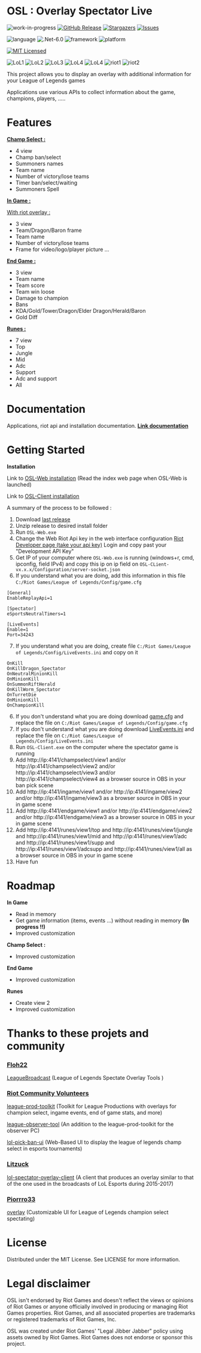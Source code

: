 # **OSL : Overlay Spectator Live**
![work-in-progress](https://img.shields.io/badge/respos%20status-WIP-yellow)
[![GitHub Release](https://img.shields.io/github/release/Sky-csc/OSL)](https://github.com/Sky-csc/OSL/releases/latest)
[![Stargazers](https://img.shields.io/github/stars/Sky-csc/OSL)](https://github.com/Sky-csc/OSL/stargazers)
[![Issues](https://img.shields.io/github/issues/Sky-csc/OSL)](https://github.com/Sky-csc/OSL/issues)

![language](https://img.shields.io/badge/c%23-10.0-brightgreen)
![.Net-6.0](https://img.shields.io/badge/.NET-6.0-brightgreen)
![framework](https://img.shields.io/badge/framework-blazor-brightgreen)
![platform](https://img.shields.io/badge/platform-windows-brightgreen)

[![MIT Licensed](https://img.shields.io/github/license/Sky-csc/OSL)](https://github.com/Sky-CSC/OSL/blob/main/LICENSE)

![LoL1](https://img.shields.io/badge/Game%20Client%20API-League%20of%20Legends-blue)
![LoL2](https://img.shields.io/badge/Game%20Client%20Replay%20API-League%20of%20Legends-blue)
![LoL3](https://img.shields.io/badge/Live%20Events%20API-League%20of%20Legends-blue)
![LoL4](https://img.shields.io/badge/Memory%20Reader-League%20of%20Legends-blue)
![LoL4](https://img.shields.io/badge/LCU%20API-League%20of%20Legends-blue)
![riot1](https://img.shields.io/badge/Web%20API%20Riot-RIOT-blue)
![riot2](https://img.shields.io/badge/CDragon%20API-CDragon-blue)

This project allows you to display an overlay with additional information for your League of Legends games

Applications use various APIs to collect information about the game, champions, players, .....

# **Features**

**[Champ Select :](https://sky-csc.github.io/OSL/web/index.html#information-display-with-overlay-in-champ-select)**
- 4 view
- Champ ban/select
- Summoners names
- Team name
- Number of victory/lose teams
- Timer ban/select/waiting
- Summoners Spell

**[In Game :](https://sky-csc.github.io/OSL/web/index.html#information-display-with-overlay-in-game)**

[With riot overlay :](https://sky-csc.github.io/OSL/web/index.html#with-riot-overlay-)
- 3 view
- Team/Dragon/Baron frame
- Team name
- Number of victory/lose teams
- Frame for video/logo/player picture ...

**[End Game :](https://sky-csc.github.io/OSL/web/index.html#information-display-with-overlay-in-end-game)**
- 3 view
- Team name
- Team score
- Team win loose
- Damage to champion
- Bans
- KDA/Gold/Tower/Dragon/Elder Dragon/Herald/Baron
- Gold Diff

**[Runes :](https://sky-csc.github.io/OSL/web/index.html#information-display-with-overlay-runes)**
- 7 view
- Top
- Jungle
- Mid
- Adc
- Support
- Adc and support
- All

# **Documentation**
Applications, riot api and installation documentation. **[Link documentation](https://sky-csc.github.io/OSL/)**

# **Getting Started**

**Installation**

Link to [OSL-Web installation](https://sky-csc.github.io/OSL/web/index.html) (Read the index web page when OSL-Web is launched)

Link to [OSL-Client installation](https://sky-csc.github.io/OSL/client/index.html)

A summary of the process to be followed :
1. Download [last release](https://github.com/Sky-CSC/OSL/releases/latest)
2. Unzip release to desired install folder
3. Run ```OSL-Web.exe```
4. Change the Web Riot Api key in the web interface configuration
[Riot Developer page (take your api key)](https://developer.riotgames.com/)
Login and copy past your "Development API Key" 
5. Get IP of your computer where ```OSL-Web.exe``` is running (windows+r, cmd, ipconfig, field IPv4) and copy this ip on ip field on ```OSL-CLient-vx.x.x/Configuration/server-socket.json```
6. If you understand what you are doing, add this information in this file ```C:/Riot Games/League of Legends/Config/game.cfg```
```
[General]
EnableReplayApi=1

[Spectator]
eSportsNeutralTimers=1

[LiveEvents]
Enable=1
Port=34243
```
7. If you understand what you are doing, create file ```C:/Riot Games/League of Legends/Config/LiveEvents.ini``` and copy on it
```
OnKill
OnKillDragon_Spectator
OnNeutralMinionKill
OnMinionKill
OnSummonRiftHerald
OnKillWorm_Spectator
OnTurretDie
OnMinionKill
OnChampionKill
```
6. If you don't understand what you are doing download <a href="https://sky-csc.github.io/OSL/misc/game.cfg" download>game.cfg</a>  and replace the file on ```C:/Riot Games/League of Legends/Config/game.cfg``` 
7. If you don't understand what you are doing download <a href="https://sky-csc.github.io/OSL/misc/LiveEvents.ini" download>LiveEvents.ini</a>  and replace the file on ```C:/Riot Games/League of Legends/Config/LiveEvents.ini``` 
8. Run ```OSL-Client.exe``` on the computer where the spectator game is running
9. Add http://ip:4141/champselect/view1 and/or http://ip:4141/champselect/view2 and/or 
http://ip:4141/champselect/view3 and/or http://ip:4141/champselect/view4 as a browser source in OBS in your ban pick scene
10. Add http://ip:4141/ingame/view1 and/or http://ip:4141/ingame/view2 and/or http://ip:4141/ingame/view3 as a browser source in OBS in your in game scene
11. Add http://ip:4141/endgame/view1 and/or http://ip:4141/endgame/view2 and/or http://ip:4141/endgame/view3 as a browser source in OBS in your in game scene
12. Add http://ip:4141/runes/view1/top and http://ip:4141/runes/view1/jungle and http://ip:4141/runes/view1/mid and http://ip:4141/runes/view1/adc and http://ip:4141/runes/view1/supp and http://ip:4141/runes/view1/adcsupp and http://ip:4141/runes/view1/all as a browser source in OBS in your in game scene
13. Have fun

# **Roadmap**

**In Game**
- Read in memory 
- Get game information (items, events ...) without reading in memory  **(In progress !!)**
- Improved customization

**Champ Select :**
- Improved customization

**End Game**
- Improved customization

**Runes**
- Create view 2
- Improved customization

# Thanks to these projets and community
### [Floh22](https://github.com/floh22)

[LeagueBroadcast](https://github.com/floh22/LeagueBroadcast) (League of Legends Spectate Overlay Tools )

### [Riot Community Volunteers ](https://github.com/RCVolus)

[league-prod-toolkit](https://github.com/RCVolus/league-prod-toolkit) (Toolkit for League Productions with overlays for champion select, ingame events, end of game stats, and more)

[league-observer-tool](https://github.com/RCVolus/league-observer-tool) (An addition to the league-prod-toolkit for the observer PC)

[lol-pick-ban-ui](https://github.com/RCVolus/lol-pick-ban-ui) (Web-Based UI to display the league of legends champ select in esports tournaments)

### [Litzuck](https://github.com/Litzuck)

[lol-spectator-overlay-client](https://github.com/Litzuck/lol-spectator-overlay-client) (A client that produces an overlay similar to that of the one used in the broadcasts of LoL Esports during 2015-2017)

### [Piorrro33](https://github.com/piorrro33)

[overlay](https://github.com/piorrro33/overlay) (Customizable UI for League of Legends champion select spectating)

# **License**
Distributed under the MIT License. See LICENSE for more information.


# **Legal disclaimer**
OSL isn't endorsed by Riot Games and doesn't reflect the views or opinions of Riot Games or anyone officially involved in producing or managing Riot Games properties. Riot Games, and all associated properties are trademarks or registered trademarks of Riot Games, Inc.

OSL was created under Riot Games' "Legal Jibber Jabber" policy using assets owned by Riot Games.  Riot Games does not endorse or sponsor this project.
